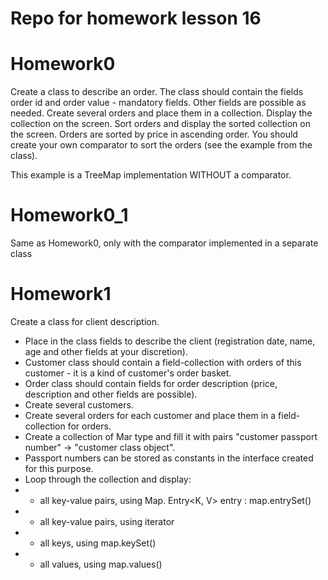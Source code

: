 # Repo for homework lesson 16
# Homework0
Create a class to describe an order.
The class should contain the fields order id and order value - mandatory fields.
Other fields are possible as needed.
Create several orders and place them in a collection.
Display the collection on the screen.
Sort orders and display the sorted collection on the screen.
Orders are sorted by price in ascending order.
You should create your own comparator to sort the orders (see the example from the class).

This example is a TreeMap implementation WITHOUT a comparator.

# Homework0_1
Same as Homework0, only with the comparator implemented in a separate class

# Homework1
Create a class for client description.
 * Place in the class fields to describe the client (registration date, name, age and other fields at your discretion).
 * Customer class should contain a field-collection with orders of this customer - it is a kind of customer's order basket.
 * Order class should contain fields for order description (price, description and other fields are possible).
 * Create several customers.
 * Create several orders for each customer and place them in a field-collection for orders.
 * Create a collection of Mar type and fill it with pairs "customer passport number" -> "customer class object".
 * Passport numbers can be stored as constants in the interface created for this purpose.
 * Loop through the collection and display:
 * - all key-value pairs, using Map. Entry<K, V> entry : map.entrySet()
 * - all key-value pairs, using iterator
 * - all keys, using map.keySet()
 * - all values, using map.values()
